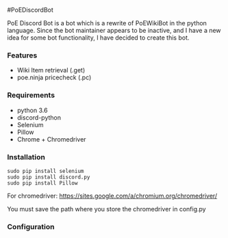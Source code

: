 #PoEDiscordBot

PoE Discord Bot is a bot which is a rewrite of PoEWikiBot in the python language.
Since the bot maintainer appears to be inactive, and I have a new idea for some bot functionality, I have decided to create this bot.

### Features

* Wiki Item retrieval (.get)
* poe.ninja pricecheck (.pc)

### Requirements

* python 3.6
* discord-python
* Selenium
* Pillow
* Chrome + Chromedriver

### Installation

    
    sudo pip install selenium
    sudo pip install discord.py
    sudo pip install Pillow
    
For chromedriver: https://sites.google.com/a/chromium.org/chromedriver/

You must save the path where you store the chromedriver in config.py
    
### Configuration


